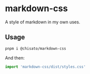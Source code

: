 # markdown-css

A style of markdown in my own uses.

## Usage

```bash
pnpm i @chisato/markdown-css
```

And then:

```javascript
import 'markdown-css/dist/styles.css'
```
